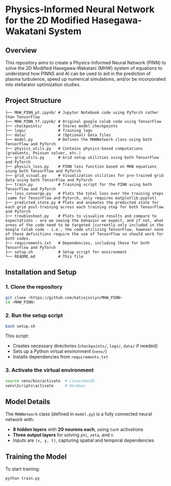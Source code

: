 # Physics-Informed Neural Network for the 2D Modified Hasegawa-Wakatani System

## Overview
This repository aims to create a Physics-Informed Neural Network (PINN) to solve the 2D Modified Hasegawa-Wakatani (MHW) system of equations to understand how PINNS and AI can be used to aid in the prediction of plasma turbulence, speed up numerical simulations, and/or be incorporated into stellarator optimization studies.

## Project Structure
```
├── MHW_PINN_pt.ipynb/ # Jupyter Notebook code using PyTorch rather than TensorFlow
├── MHW_PINN_tf.ipynb/ # Original google colab code using TensorFlow
├── checkpoints/       # Stores model checkpoints
├── logs/              # Training logs
├── data/              # (Optional) Data files
├── model.py           # Defines the MHWNetwork class using both TensorFlow and PyTorch
├── physics_utils.py   # Contains physics-based computations (gradients, Poisson solver, etc.)
├── grid_utils.py      # Grid setup utilities using both TensorFlow and PyTorch
├── physics_loss.py    # PINN loss function based on MHW equations using both TensorFlow and PyTorch
├── grid_visual.py     # Visualization utilities for pre-trained grid data using both TensorFlow and PyTorch
├── train.py           # Training script for the PINN using both TensorFlow and PyTorch
├── loss_converge.py   # Plots the total loss over the training steps (same for TensorFlow and Pytorch, only requires matplotlib.pyplot)
├── predicted_state.py # Plots and animates the predicted state for each grid post-training across each training step for both TensorFlow and PyTorch
├── troubleshoot.py    # Plots to visualize results and compare to expectations - are we seeing the behavior we expect, and if not, what areas of the code need to be targeted (currently only included in the Google Colab code - i.e., the code utilizing TensorFlow, however none of these definitions require the use of TensorFlow so should work for both codes. 
├── requirements.txt   # Dependencies, including those for both TensorFlow and PyTorch
├── setup.sh           # Setup script for environment
└── README.md          # This file
```

## Installation and Setup
### 1. Clone the repository
```bash
git clone <https://github.com/katiejoslyn/MHW_PINN>
cd <MHW_PINN>
```

### 2. Run the setup script
```bash
bash setup.sh
```
This script:
- Creates necessary directories (`checkpoints/`, `logs/`, `data/` if needed)
- Sets up a Python virtual environment (`venv/`)
- Installs dependencies from `requirements.txt`

### 3. Activate the virtual environment
```bash
source venv/bin/activate  # Linux/macOS
venv\Scripts\activate     # Windows
```

## Model Details
The `MHWNetwork` class (defined in `model.py`) is a fully connected neural network with:
- **8 hidden layers** with **20 neurons each**, using `tanh` activations
- **Three output layers** for solving `phi`, `zeta`, and `n`
- Inputs are `(x, y, t)`, capturing spatial and temporal dependencies

## Training the Model
To start training:
```bash
python train.py
```
